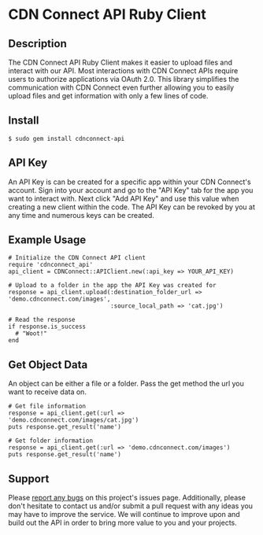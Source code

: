 # CDN Connect API Ruby Client

## Description

The CDN Connect API Ruby Client makes it easier to upload files and interact with
our API. Most interactions with CDN Connect APIs require users to authorize applications via OAuth 2.0. This library simplifies the communication with CDN Connect even further allowing you
to easily upload files and get information with only a few lines of code.

## Install

    $ sudo gem install cdnconnect-api

## API Key

An API Key is can be created for a specific app within your CDN Connect's account. Sign into your account and go to the "API Key" tab for the app you want to interact with. Next click "Add API Key" and use this value when creating a new client within the code. The API Key can be revoked
by you at any time and numerous keys can be created.

## Example Usage

    # Initialize the CDN Connect API client
    require 'cdnconnect_api'
    api_client = CDNConnect::APIClient.new(:api_key => YOUR_API_KEY)
    
    # Upload to a folder in the app the API Key was created for
    response = api_client.upload(:destination_folder_url => 'demo.cdnconnect.com/images', 
                                 :source_local_path => 'cat.jpg')

    # Read the response
    if response.is_success
      # "Woot!"
    end

## Get Object Data

An object can be either a file or a folder. Pass the get method the url you want to receive data on.

    # Get file information
    response = api_client.get(:url => 'demo.cdnconnect.com/images/cat.jpg')
    puts response.get_result('name')

    # Get folder information
    response = api_client.get(:url => 'demo.cdnconnect.com/images')
    puts response.get_result('name')


## Support

Please [report any bugs](https://github.com/cdnconnect/cdnconnect-api-ruby/issues) on this project's issues page. Additionally, please don't hesitate to contact us and/or submit a pull request with any ideas you may have to improve the service. We will continue to improve upon and build out the API in order to bring more value to you and your projects.

